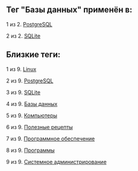 ## Тег "Базы данных" применён в:

1 из 2. [PostgreSQL](../Компьютеры%20и%20софт/Программы/PostgreSQL.md)

2 из 2. [SQLite](../Компьютеры%20и%20софт/Программы/SQLite.md)

## Близкие теги:

1 из 9. [Linux](./Linux.md)

2 из 9. [PostgreSQL](./PostgreSQL.md)

3 из 9. [SQLite](./SQLite.md)

4 из 9. [Базы данных](./Базы%20данных.md)

5 из 9. [Компьютеры](./Компьютеры.md)

6 из 9. [Полезные рецепты](./Полезные%20рецепты.md)

7 из 9. [Программное обеспечение](./Программное%20обеспечение.md)

8 из 9. [Программы](./Программы.md)

9 из 9. [Системное администрирование](./Системное%20администрирование.md)


